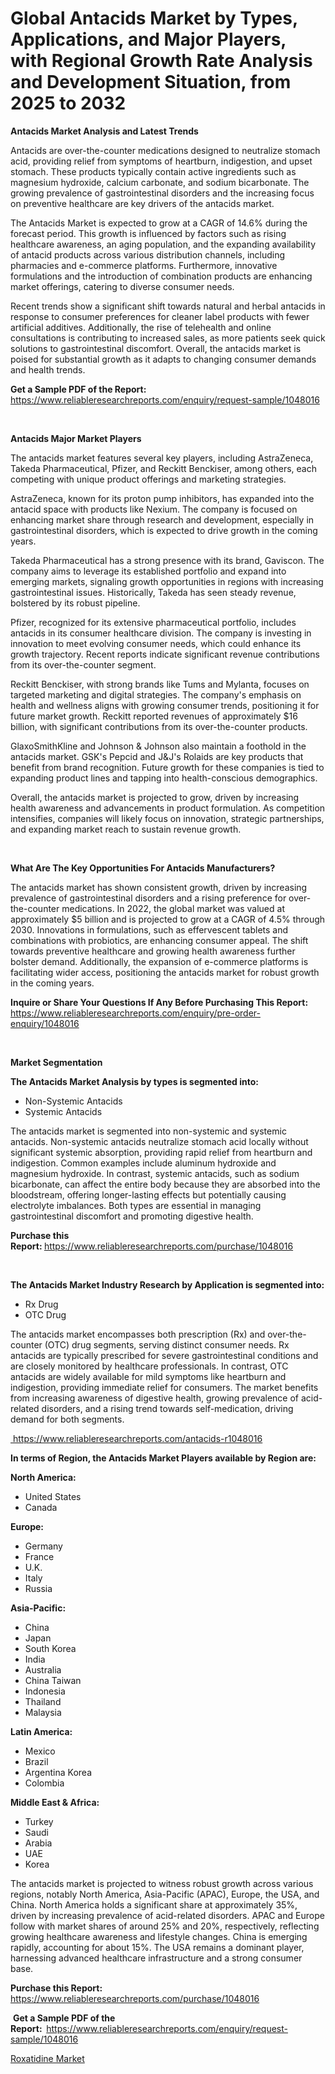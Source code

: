 <p><h1>Global Antacids Market by Types, Applications, and Major Players, with Regional Growth Rate Analysis and Development Situation, from 2025 to 2032</h1></p><p><strong>Antacids Market Analysis and Latest Trends</strong></p>
<p><p>Antacids are over-the-counter medications designed to neutralize stomach acid, providing relief from symptoms of heartburn, indigestion, and upset stomach. These products typically contain active ingredients such as magnesium hydroxide, calcium carbonate, and sodium bicarbonate. The growing prevalence of gastrointestinal disorders and the increasing focus on preventive healthcare are key drivers of the antacids market.</p><p>The Antacids Market is expected to grow at a CAGR of 14.6% during the forecast period. This growth is influenced by factors such as rising healthcare awareness, an aging population, and the expanding availability of antacid products across various distribution channels, including pharmacies and e-commerce platforms. Furthermore, innovative formulations and the introduction of combination products are enhancing market offerings, catering to diverse consumer needs.</p><p>Recent trends show a significant shift towards natural and herbal antacids in response to consumer preferences for cleaner label products with fewer artificial additives. Additionally, the rise of telehealth and online consultations is contributing to increased sales, as more patients seek quick solutions to gastrointestinal discomfort. Overall, the antacids market is poised for substantial growth as it adapts to changing consumer demands and health trends.</p></p>
<p><strong>Get a Sample PDF of the Report:&nbsp;</strong> <a href="https://www.reliableresearchreports.com/enquiry/request-sample/1048016?utm_campaign=3031&utm_medium=2&utm_source=Github&utm_content=ia&utm_term=08032025&utm_id=antacids">https://www.reliableresearchreports.com/enquiry/request-sample/1048016</a></p>
<p>&nbsp;</p>
<p><strong>Antacids Major Market Players</strong></p>
<p><p>The antacids market features several key players, including AstraZeneca, Takeda Pharmaceutical, Pfizer, and Reckitt Benckiser, among others, each competing with unique product offerings and marketing strategies.</p><p>AstraZeneca, known for its proton pump inhibitors, has expanded into the antacid space with products like Nexium. The company is focused on enhancing market share through research and development, especially in gastrointestinal disorders, which is expected to drive growth in the coming years.</p><p>Takeda Pharmaceutical has a strong presence with its brand, Gaviscon. The company aims to leverage its established portfolio and expand into emerging markets, signaling growth opportunities in regions with increasing gastrointestinal issues. Historically, Takeda has seen steady revenue, bolstered by its robust pipeline.</p><p>Pfizer, recognized for its extensive pharmaceutical portfolio, includes antacids in its consumer healthcare division. The company is investing in innovation to meet evolving consumer needs, which could enhance its growth trajectory. Recent reports indicate significant revenue contributions from its over-the-counter segment.</p><p>Reckitt Benckiser, with strong brands like Tums and Mylanta, focuses on targeted marketing and digital strategies. The company's emphasis on health and wellness aligns with growing consumer trends, positioning it for future market growth. Reckitt reported revenues of approximately $16 billion, with significant contributions from its over-the-counter products.</p><p>GlaxoSmithKline and Johnson & Johnson also maintain a foothold in the antacids market. GSK's Pepcid and J&J's Rolaids are key products that benefit from brand recognition. Future growth for these companies is tied to expanding product lines and tapping into health-conscious demographics.</p><p>Overall, the antacids market is projected to grow, driven by increasing health awareness and advancements in product formulation. As competition intensifies, companies will likely focus on innovation, strategic partnerships, and expanding market reach to sustain revenue growth.</p></p>
<p>&nbsp;</p>
<p><strong>What Are The Key Opportunities For Antacids Manufacturers?</strong></p>
<p><p>The antacids market has shown consistent growth, driven by increasing prevalence of gastrointestinal disorders and a rising preference for over-the-counter medications. In 2022, the global market was valued at approximately $5 billion and is projected to grow at a CAGR of 4.5% through 2030. Innovations in formulations, such as effervescent tablets and combinations with probiotics, are enhancing consumer appeal. The shift towards preventive healthcare and growing health awareness further bolster demand. Additionally, the expansion of e-commerce platforms is facilitating wider access, positioning the antacids market for robust growth in the coming years.</p></p>
<p><strong>Inquire or Share Your Questions If Any Before Purchasing This Report:</strong> <a href="https://www.reliableresearchreports.com/enquiry/pre-order-enquiry/1048016?utm_campaign=3031&utm_medium=2&utm_source=Github&utm_content=ia&utm_term=08032025&utm_id=antacids">https://www.reliableresearchreports.com/enquiry/pre-order-enquiry/1048016</a></p>
<p>&nbsp;</p>
<p><strong>Market Segmentation</strong></p>
<p><strong>The Antacids Market Analysis by types is segmented into:</strong></p>
<p><ul><li>Non-Systemic Antacids</li><li>Systemic Antacids</li></ul></p>
<p><p>The antacids market is segmented into non-systemic and systemic antacids. Non-systemic antacids neutralize stomach acid locally without significant systemic absorption, providing rapid relief from heartburn and indigestion. Common examples include aluminum hydroxide and magnesium hydroxide. In contrast, systemic antacids, such as sodium bicarbonate, can affect the entire body because they are absorbed into the bloodstream, offering longer-lasting effects but potentially causing electrolyte imbalances. Both types are essential in managing gastrointestinal discomfort and promoting digestive health.</p></p>
<p><strong>Purchase this Report:&nbsp;</strong><a href="https://www.reliableresearchreports.com/purchase/1048016?utm_campaign=3031&utm_medium=2&utm_source=Github&utm_content=ia&utm_term=08032025&utm_id=antacids">https://www.reliableresearchreports.com/purchase/1048016</a></p>
<p>&nbsp;</p>
<p><strong>The Antacids Market Industry Research by Application is segmented into:</strong></p>
<p><ul><li>Rx Drug</li><li>OTC Drug</li></ul></p>
<p><p>The antacids market encompasses both prescription (Rx) and over-the-counter (OTC) drug segments, serving distinct consumer needs. Rx antacids are typically prescribed for severe gastrointestinal conditions and are closely monitored by healthcare professionals. In contrast, OTC antacids are widely available for mild symptoms like heartburn and indigestion, providing immediate relief for consumers. The market benefits from increasing awareness of digestive health, growing prevalence of acid-related disorders, and a rising trend towards self-medication, driving demand for both segments.</p></p>
<p><a href="https://www.reliableresearchreports.com/antacids-r1048016?utm_campaign=3031&utm_medium=2&utm_source=Github&utm_content=ia&utm_term=08032025&utm_id=antacids">&nbsp;https://www.reliableresearchreports.com/antacids-r1048016</a></p>
<p><strong>In terms of Region, the Antacids Market Players available by Region are:</strong></p>
<p>
    <p> <strong> North America: </strong>
        <ul>
            <li>United States</li>
            <li>Canada</li>
        </ul>
        </p> 
    <p> <strong> Europe: </strong>
        <ul>
            <li>Germany</li>
            <li>France</li>
            <li>U.K.</li>
            <li>Italy</li>
            <li>Russia</li>
        </ul>
        </p> 
    <p> <strong> Asia-Pacific: </strong>
        <ul>
            <li>China</li>
            <li>Japan</li>
            <li>South Korea</li>
            <li>India</li>
            <li>Australia</li>
            <li>China Taiwan</li>
            <li>Indonesia</li>
            <li>Thailand</li>
            <li>Malaysia</li>
        </ul>
        </p> 
    <p> <strong> Latin America: </strong>
        <ul>
            <li>Mexico</li>
            <li>Brazil</li>
            <li>Argentina Korea</li>
            <li>Colombia</li>
        </ul>
        </p> 
    <p> <strong> Middle East & Africa: </strong>
        <ul>
            <li>Turkey</li>
            <li>Saudi</li>
            <li>Arabia</li>
            <li>UAE</li>
            <li>Korea</li>
        </ul>
    </p>
    </p>
<p><p>The antacids market is projected to witness robust growth across various regions, notably North America, Asia-Pacific (APAC), Europe, the USA, and China. North America holds a significant share at approximately 35%, driven by increasing prevalence of acid-related disorders. APAC and Europe follow with market shares of around 25% and 20%, respectively, reflecting growing healthcare awareness and lifestyle changes. China is emerging rapidly, accounting for about 15%. The USA remains a dominant player, harnessing advanced healthcare infrastructure and a strong consumer base.</p></p>
<p><strong>Purchase this Report: </strong><a href="https://www.reliableresearchreports.com/purchase/1048016?utm_campaign=3031&utm_medium=2&utm_source=Github&utm_content=ia&utm_term=08032025&utm_id=antacids">https://www.reliableresearchreports.com/purchase/1048016</a></p>
<p>&nbsp;<strong>Get a Sample PDF of the Report:&nbsp;&nbsp;</strong><a href="https://www.reliableresearchreports.com/enquiry/request-sample/1048016?utm_campaign=3031&utm_medium=2&utm_source=Github&utm_content=ia&utm_term=08032025&utm_id=antacids">https://www.reliableresearchreports.com/enquiry/request-sample/1048016</a></p>
<p><strong></strong></p>
<p><p><a href="https://github.com/tashipmhuiri/Market-Research-Report-List-1/blob/main/roxatidine-market.md?utm_campaign=3031&utm_medium=2&utm_source=Github&utm_content=ia&utm_term=08032025&utm_id=antacids">Roxatidine Market</a></p></p>